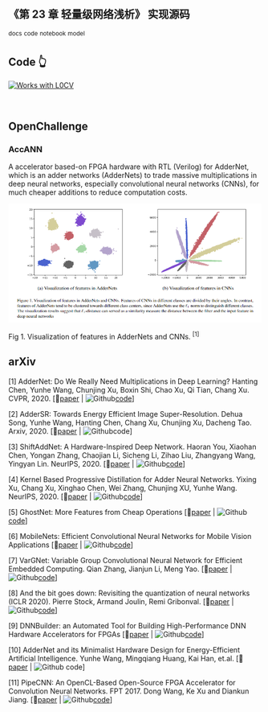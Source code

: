 ## 《第 23 章 轻量级网络浅析》 实现源码

<sup>docs</sup> <sup>code</sup> <sup>notebook</sup> <sup>model</sup>

## Code 👆


<p align="left">
  <a href="https://github.com/Charmve/computer-vision-in-action"><img src="https://raw.githubusercontent.com/Charmve/computer-vision-in-action/main/res/ui/workswith1.png?raw=true" title="Works with L0CV" width="120"></a>
</p>
<br>

## OpenChallenge

### AccANN
A accelerator based-on FPGA hardware with RTL (Verilog) for AdderNet, which is an adder networks (AdderNets) to trade massive multiplications in deep neural networks, especially convolutional neural networks (CNNs), for much cheaper additions to reduce computation costs.

<div align=center><img src="https://github.com/Charmve/AccANN/raw/main/img/figure/figure1.png"></div>

Fig 1. Visualization of features in AdderNets and CNNs. <sup>[1]</sup>


## arXiv


[1] AdderNet: Do We Really Need Multiplications in Deep Learning? Hanting Chen, Yunhe Wang, Chunjing Xu, Boxin Shi, Chao Xu, Qi Tian, Chang Xu. CVPR, 2020. [📑[paper](https://arxiv.org/abs/1912.13200) | <img src="https://img.icons8.com/material-sharp/24/000000/github.png" alt="Github" width="22px"/>[code](https://github.com/huawei-noah/AdderNet)]

[2] AdderSR: Towards Energy Efficient Image Super-Resolution. Dehua Song, Yunhe Wang, Hanting Chen, Chang Xu, Chunjing Xu, Dacheng Tao. Arxiv, 2020. [📑[paper](https://arxiv.org/abs/2009.08891) | <img src="https://img.icons8.com/material-sharp/24/000000/github.png" alt="Github" width="22px"/>code]

[3] ShiftAddNet: A Hardware-Inspired Deep Network. Haoran You, Xiaohan Chen, Yongan Zhang, Chaojian Li, Sicheng Li, Zihao Liu, Zhangyang Wang, Yingyan Lin. NeurIPS, 2020. [📑[paper](https://arxiv.org/abs/2010.12785) | <img src="https://img.icons8.com/material-sharp/24/000000/github.png" alt="Github" width="22px"/>[code](https://github.com/RICE-EIC/ShiftAddNet)]

[4] Kernel Based Progressive Distillation for Adder Neural Networks. Yixing Xu, Chang Xu, Xinghao Chen, Wei Zhang, Chunjing XU, Yunhe Wang. NeurIPS, 2020. [📑[paper](https://arxiv.org/abs/2009.13044) | <img src="https://img.icons8.com/material-sharp/24/000000/github.png" alt="Github" width="22px"/>[code]()]

[5] GhostNet: More Features from Cheap Operations [📑[paper](https://arxiv.org/abs/1911.11907) | <img src="https://img.icons8.com/material-sharp/24/000000/github.png" alt="Github" width="22px"/>[code](https://github.com/huawei-noah/ghostnet)]

[6] MobileNets: Efficient Convolutional Neural Networks for Mobile Vision Applications [📑[paper](https://arxiv.org/abs/1704.04861) | <img src="https://img.icons8.com/material-sharp/24/000000/github.png" alt="Github" width="22px"/>[code](https://github.com/Zehaos/MobileNet)]

[7] VarGNet: Variable Group Convolutional Neural Network for Efficient Embedded Computing. Qian Zhang, Jianjun Li, Meng Yao. [📑[paper](https://arxiv.org/pdf/1907.05653v1.pdf) | <img src="https://img.icons8.com/material-sharp/24/000000/github.png" alt="Github" width="22px"/>[code](https://github.com/zma-c-137/VarGFaceNet)]

[8] And the bit goes down: Revisiting the quantization of neural networks (ICLR 2020). Pierre Stock, Armand Joulin, Remi Gribonval. [📑[paper](https://arxiv.org/pdf/1907.05686.pdf) | <img src="https://img.icons8.com/material-sharp/24/000000/github.png" alt="Github" width="22px"/>[code](https://github.com/facebookresearch/kill-the-bits)]

[9] DNNBuilder: an Automated Tool for Building High-Performance DNN Hardware Accelerators for FPGAs [📑[paper](https://docs.wixstatic.com/ugd/c50250_77e06b7f02b44eacb76c05e8fbe01e08.pdf) | <img src="https://img.icons8.com/material-sharp/24/000000/github.png" alt="Github" width="22px"/>[code](https://github.com/IBM/AccDNN)]

[10] AdderNet and its Minimalist Hardware Design for Energy-Efficient Artificial Intelligence. Yunhe Wang, Mingqiang Huang, Kai Han, et.al. [📑[paper](https://arxiv.org/pdf/2101.10015.pdf) | <img src="https://img.icons8.com/material-sharp/24/000000/github.png" alt="Github" width="22px"/> code]

[11] PipeCNN: An OpenCL-Based Open-Source FPGA Accelerator for Convolution Neural Networks. FPT 2017. Dong Wang, Ke Xu and Diankun Jiang. [📑[paper](https://arxiv.org/abs/1611.02450) | <img src="https://img.icons8.com/material-sharp/24/000000/github.png" alt="Github" width="22px"/>[code](https://github.com/doonny/PipeCNN)]